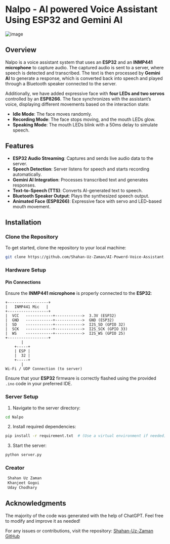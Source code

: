 # Nalpo - AI powered Voice Assistant Using ESP32 and Gemini AI
![image](https://github.com/user-attachments/assets/494c142c-5887-4c1b-a6e1-76412731613c)

## Overview
Nalpo is a voice assistant system that uses an **ESP32** and an **INMP441 microphone** to capture audio. The captured audio is sent to a server, where speech is detected and transcribed. The text is then processed by **Gemini AI** to generate a response, which is converted back into speech and played through a Bluetooth speaker connected to the server.

Additionally, we have added expressive face with **four LEDs and two servos** controlled by an **ESP8266**. The face synchronizes with the assistant’s voice, displaying different movements based on the interaction state:
- **Idle Mode**: The face moves randomly.
- **Recording Mode**: The face stops moving, and the mouth LEDs glow.
- **Speaking Mode**: The mouth LEDs blink with a 50ms delay to simulate speech.

## Features
- **ESP32 Audio Streaming**: Captures and sends live audio data to the server.
- **Speech Detection**: Server listens for speech and starts recording automatically.
- **Gemini AI Integration**: Processes transcribed text and generates responses.
- **Text-to-Speech (TTS)**: Converts AI-generated text to speech.
- **Bluetooth Speaker Output**: Plays the synthesized speech output.
- **Animated Face (ESP8266)**: Expressive face with servo and LED-based mouth movement.

## Installation

### Clone the Repository
To get started, clone the repository to your local machine:
```bash
git clone https://github.com/Shahan-Uz-Zaman/AI-Powerd-Voice-Assistant.git
```

### Hardware Setup
#### Pin Connections
Ensure the **INMP441 microphone** is properly connected to the **ESP32**:
```
+------------------+
|   INMP441 Mic   |
+------------------+
|  VCC   ------------+------------>  3.3V (ESP32)
|  GND   ------------+------------>  GND (ESP32)
|  SD    ------------+------------>  I2S_SD (GPIO 32)
|  SCK   ------------+------------>  I2S_SCK (GPIO 33)
|  WS    ------------+------------>  I2S_WS (GPIO 25)
+------------------+
       |
    +-----+
    | ESP |
    |  32 |
    +-----+
       |
Wi-Fi / UDP Connection (to server)
```
Ensure that your **ESP32** firmware is correctly flashed using the provided `.ino` code in your preferred IDE.

### Server Setup
1. Navigate to the server directory:
```bash
cd Nalpo
```
2. Install required dependencies:
```bash
pip install -r requirement.txt  # (Use a virtual environment if needed)
```
3. Start the server:
```bash
python server.py
```
### Creator
```bash
 Shahan Uz Zaman
 Khanjeet Gogoi
 Uday Chodhary
```
## Acknowledgments
The majority of the code was generated with the help of ChatGPT. Feel free to modify and improve it as needed!

For any issues or contributions, visit the repository: [Shahan-Uz-Zaman GitHub](https://github.com/Shahan-Uz-Zaman/AI-Powerd-Voice-Assistant.git)

